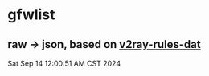# gfwlist
## raw -> json, based on [v2ray-rules-dat](https://github.com/Loyalsoldier/v2ray-rules-dat)
Sat Sep 14 12:00:51 AM CST 2024

